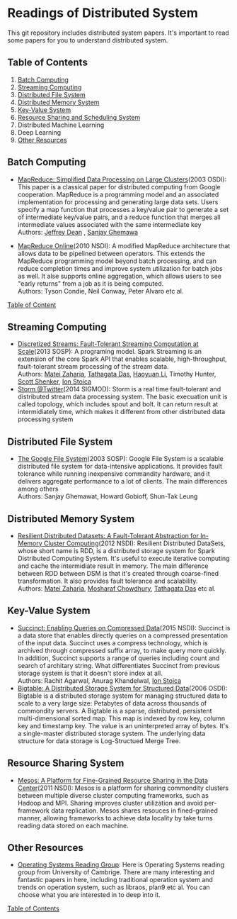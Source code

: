 # Readings of Distributed System 
This git repository includes distributed system papers. It's important to read some papers for you to understand distributed system. 


## <a name='toc'>Table of Contents</a>

  1. [Batch Computing](#batch-computing)
  2. [Streaming Computing](#streaming-computing)
  3. [Distributed File System](#distributed-file-system) 
  4. [Distributed Memory System](#distributed-mem-system) 
  5. [Key-Value System](#kv-system) 
  6. [Resource Sharing and Scheduling System](#rs-sharing-scheduling)
  7. Distributed Machine Learning 
  8. Deep Learning
  9. [Other Resources](#other-resources)

## <a name='batch-computing'>Batch Computing 
   * [MapReduce: Simplified Data Processing on Large Clusters](https://static.googleusercontent.com/media/research.google.com/en//archive/mapreduce-osdi04.pdf)(2003 OSDI): This paper is a classical paper for distributed computing from Google cooperation. MapReduce is a programming model and an associated implementation for processing and generating large data sets. Users specify a map function that processes a key/value pair to generate a set of intermediate key/value pairs, and a reduce function that merges all intermediate values associated with the same intermediate key<br>
      Authors: [Jeffrey Dean](https://research.google.com/pubs/jeff.html) ,  [Sanjay Ghemawa](https://research.google.com/pubs/SanjayGhemawat.html)       <br>

   * [MapReduce Online](http://www.neilconway.org/docs/nsdi2010_hop.pdf)(2010 NSDI): A modified MapReduce architecture that allows data to be pipelined between operators. This extends the MapReduce programming model beyond batch processing, and can reduce completion times and improve system utilization for batch jobs as well. It alse supports online aggregation, which allows users to see "early returns" from a job as it is being computed.<br>
      Authors: Tyson Condie, Neil Conway, Peter Alvaro etc al.
   
   [Table of Content](#toc)

## <a name='streaming-computing'>Streaming Computing
  * [Discretized Streams: Fault-Tolerant Streaming Computation at Scale](https://people.csail.mit.edu/matei/papers/2013/sosp_spark_streaming.pdf)(2013 SOSP): A programing model. Spark Streaming is an extension of the core Spark API that enables scalable, high-throughput, fault-tolerant stream processing of the stream data.<br>
    Authors: [Matei Zaharia](https://people.csail.mit.edu/matei), [Tathagata Das](https://www.linkedin.com/in/tathadas), [Haoyuan Li](http://people.eecs.berkeley.edu/~haoyuan/), Timothy Hunter, [Scott Shenker](https://www.eecs.berkeley.edu/Faculty/Homepages/shenker.html), [Ion Stoica](http://people.eecs.berkeley.edu/~istoica/)
  * [Storm @Twitter](http://dl.acm.org/citation.cfm?id=2595641)(2014 SIGMOD): Storm is a real time fault-tolerant and distributed stream data processing system. The basic execuation unit is called topology, which includes spout and bolt. It can return result at intermidiately time, which makes it different from other distributed data processing system 

## <a name='distributed-file-system'>Distributed File System 
  * [The Google File System](https://static.googleusercontent.com/media/research.google.com/en//archive/gfs-sosp2003.pdf)(2003 SOSP): Google File System is a scalable distributed file system for data-intensive applications. It provides fault tolerance while running inexpensive commandity hardware, and it delivers aggregate performance to a lot of clients. The main differences among others <br>
    Authors: Sanjay Ghemawat, Howard Gobioff, Shun-Tak Leung

## <a name='distributed-mem-system'>Distributed Memory System
  * [Resilient Distributed Datasets: A Fault-Tolerant Abstraction for In-Memory Cluster   Computing](https://www.usenix.org/system/files/conference/nsdi12/nsdi12-final138.pdf)(2012 NSDI): Resilient Distributed DataSets, whose short name is RDD, is a distributed storage system for Spark Distributed Computing System. It's useful to execute iterative computing and cache the intermidiate result in memory. The main difference between RDD between DSM is that it's created through coarse-fined transformation. It also provides fault tolerance and scalability.  
    Authors: [Matei Zaharia](https://people.csail.mit.edu/matei), [Mosharaf Chowdhury](http://www.mosharaf.com/), [Tathagata Das](https://www.linkedin.com/in/tathadas) etc al.

## <a name='kv-system'>Key-Value System
  * [Succinct: Enabling Queries on Compressed Data](https://www.usenix.org/system/files/conference/nsdi15/nsdi15-paper-agarwal.pdf)(2015 NSDI): Succinct is a data store that enables directly queries on a compressed presentation of the input data. Succinct uses a compress technology, which is 
  archived through compressed suffix array, to make query more quickly. In addition, Succinct supports a range of queries including count and search of architary string. What differentiates Succinct from previous storage system is that it doesn't store index at all. <br>
    Authors: Rachit Agarwal, Anurag Khandelwal, [Ion Stoica](http://people.eecs.berkeley.edu/~istoica/)
  * [Bigtable: A Distributed Storage System for Structured Data](https://static.googleusercontent.com/media/research.google.com/en//archive/bigtable-osdi06.pdf)(2006 OSDI): Bigtable is a distributed storage system for managing structured data to scale to a very large size: Petabytes of data across thousands of commondity servers. A Bigtable is a sparse, distributed, persistent multi-dimensional sorted map. This map is indexed by row key, column key and timestamp key. The value is an uninterpreted array of bytes. It's a single-master distributed storage system. The underlying data structure for data storage is Log-Structued Merge Tree.  

## <a name='rs-sharing-scheduling'>Resource Sharing System
  * [Mesos: A Platform for Fine-Grained Resource Sharing in the Data Center](http://dl.acm.org/citation.cfm?id=1972488)(2011 NSDI): Mesos is a platform for sharing commondity clusters between multiple diverse cluster computing frameworks, such as Hadoop and MPI. Sharing improves cluster utilization and avoid per-framework data replication. Mesos shares resouces in fined-grained manner, allowing frameworks to achieve data locality by take turns reading data stored on each machine.
  
 
## <a name='other-resources'> Other Resources
  * [Operating Systems Reading Group](https://www.cl.cam.ac.uk/~ms705/netos/os-reading-group.html): Here is Operating Systems reading group from University of Cambrige. There are many interesting and fantastic papers in here, including traditional operation system and trends on operation system, such as libraos, plan9 etc al. You can choose what you are interested in to deep into it.
  
  [Table of Contents](#toc)

